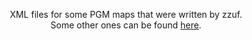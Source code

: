 <p align="center">
XML files for some PGM maps that were written by zzuf.<br>
Some other ones can be found <a href="https://gist.github.com/zzuf-fer">here</a>.
</p>
